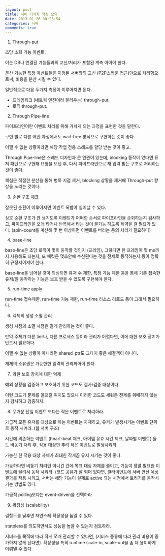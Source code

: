 ```yaml
---
layout: post
title: 서버 최적화 핵심 요약
date: 2013-01-26 00:23:54
categories: 서버
comments: true
---
```

1. Through-put

초당 소화 가능 이벤트.

이는 DB나 연결된 기능들과의 교신/처리가 포함된 계측 이어야 한다.

분산 가능한 특정 이벤트들은 지정된 서버와의 교신 (P2P스러운 접근)만으로 처리함으로써, 비용을 분산 시킬 수 있다.

일반적으로 다음 두가지 측정이 이루어지면 된다.
- 프레임워크 (네트웍 엔진이라 불리우는) through-put.
- 로직 through-put.


2. Through Pipe-line

파이프라인이란 이벤트 처리를 위해 거치게 되는 과정을 표현한 것을 말한다.

구현 별로 다른 어떤 과정에서도 wait-free 방식으로 구현하는 것이 좋다.

어쩔 수 없는 상황이라면 해당 작업 전용 스레드를 할당 받는 것이 좋고.

Through Pipe-line은 스레드 디자인과 큰 연관이 있는데, blocking 동작이 있다면 퓨쳐 패턴으로 구현해 요청을 보낸 후, 다시 파이프라인으로 재 입력 받는 구조로 처리하는 것이 좋다.

핵심은 적절한 분산을 통해 병목 지점 제거, blocking 상황을 제거해 Through-put 향상을 노리는 것이다.


3. 순환 구조 체크

잘못된 순환이 이루어지면 이벤트 폭발이 일어날 수 있다.

상호 순환 구조가 안 생기도록 이벤트가 어떠한 순서로 파이프라인을 순회하는지 검사하고, 파이프라인을 오래 타거나 반복해서 타는 것이 불가능 하도록 제약을 걸 필요가 있다. (spin-count를 계산해 몇 번 이상이면 이벤트를 버리는 등의 처리가 필요하다)

4. base-line

base-line은 초당 로직이 몇회 동작할 것인지 (프레임), 그렇다면 한 프레임이 몇 ms까지 사용해도 되는지, 또 패킷은 몇초안에 수신된다는 것을 전제로 동작하는지 등이 명확히 규정지어져야 한다.

base-line을 넘어설 것이 의심되면 유저 수 제한, 특정 기능 제한 등을 통해 기존 접속한 유저/잘 동작하는 기능은 보호 받을 수 있도록 구현해야 한다.


5. run-time apply

run-time 접속제한, run-time 기능 제한, run-time 리소스 리로드 등이 그래서 필요하다.


6. 객체의 생성 소멸 관리

생성 시점과 소멸 시점은 같게 관리하는 것이 좋다.

만약 주체가 다른 tier나, 다른 프로세스 등이라 관리가 어렵다면, 이에 대한 보호 장치가 반드시 필요하다. 

어쩔 수 없는 상황이 아니라면 shared_ptr도 그다지 좋은 해결책이 아니다.

개체의 소유권은 가능한한 엄격히 관리되어야 한다.


7. 과한 보호 장치에 대한 억제

예외 상황을 검증하고 보호하기 위한 코드도 검사/검증 대상이다.

이런 코드가 문제를 일으킬 여지도 있으니 이러한 코드도 세워둔 전제를 위배하지 않는지 검사하고 검증하자.


8. 무거운 단일 이벤트 보다는 작은 이벤트로 처리하라.

가급적 모든 유저를 대상으로 하는 이벤트는 자제하고, 유저가 발생시키는 이벤트 단위로 동작 시켜라. (웹 서버 구조)

시간에 의존하는 이벤트 (heart-beat 체크, 아이템 유효 시간 체크, 날짜별 이벤트) 들도 비동기 처리 후, 적용 대상만 추려 작은 이벤트로 발생시켜라.

가능한 한 적용 대상 자체가 최대한 작게끔 유지 시키는 것이 좋다.

가능하다면 비동기 처리던 아니건 간에 목표 대상 자체를 줄이고, 기능이 정말 필요한 이벤트에 물려서 동작 시켜라. (코드 공유가 잘 되어 있다면, 클라이언트에 서버 연산 예상 결과를 적용 시키고, 서버는 해당 기능이 실제로 active 되는 시점에서 트리거를 동작시키는 방법도 있다.

가급적 polling보다는 event-driven을 선택하라


9. 확장성 (scalability)

결합도를 낮추면 자연스레 확장성을 높일 수 있다.

stateless를 의도하면서도 성능을 높일 수 있는지 검토하라.

서비스를 목적에 따라 작게 쪼개 관리할 수 있다면, (서비스 종류에 따라 관리 비용이 증가하지 않게 된다면)  확장성을 특히 runtime scale-in, scale-out을 좀 더 용이하게 이뤄낼 수 있다. 